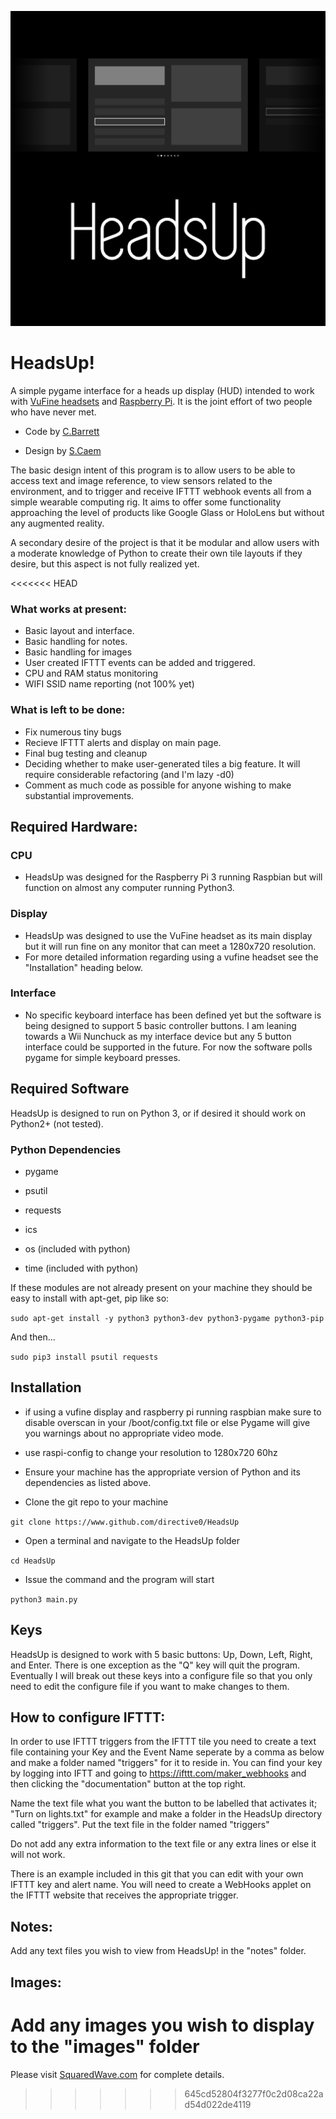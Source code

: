 ![Logo](https://raw.githubusercontent.com/directive0/HeadsUp/master/assets/logo.png?raw=true "Logo")

# HeadsUp!

A simple pygame interface for a heads up display (HUD) intended to work with [VuFine headsets](https://www.vufine.com/) and [Raspberry Pi](https://www.raspberrypi.org/). It is the joint effort of two people who have never met. 

- Code by [C.Barrett](http://www.directive0.com)

- Design by [S.Caem](mailto:thedigitons@gmail.com)

The basic design intent of this program is to allow users to be able to access text and image reference, to view sensors related to the environment, and to trigger and receive IFTTT webhook events all from a simple wearable computing rig. It aims to offer some functionality approaching the level of products like Google Glass or HoloLens but without any augmented reality. 

A secondary desire of the project is that it be modular and allow users with a moderate knowledge of Python to create their own tile layouts if they desire, but this aspect is not fully realized yet.


<<<<<<< HEAD

### What works at present:

- Basic layout and interface.
- Basic handling for notes.
- Basic handling for images
- User created IFTTT events can be added and triggered.
- CPU and RAM status monitoring
- WIFI SSID name reporting (not 100% yet)


### What is left to be done:
- Fix numerous tiny bugs
- Recieve IFTTT alerts and display on main page.
- Final bug testing and cleanup
- Deciding whether to make user-generated tiles a big feature. It will require considerable refactoring (and I'm lazy -d0)
- Comment as much code as possible for anyone wishing to make substantial improvements.

## Required Hardware:


### CPU
- HeadsUp was designed for the Raspberry Pi 3 running Raspbian but will function on almost any computer running Python3.

### Display
- HeadsUp was designed to use the VuFine headset as its main display but it will run fine on any monitor that can meet a 1280x720 resolution.
- For more detailed information regarding using a vufine headset see the "Installation" heading below.

### Interface
- No specific keyboard interface has been defined yet but the software is being designed to support 5 basic controller buttons. I am leaning towards a Wii Nunchuck as my interface device but any 5 button interface could be supported in the future. For now the software polls pygame for simple keyboard presses.

## Required Software

HeadsUp is designed to run on Python 3, or if desired it should work on Python2+ (not tested). 

### Python Dependencies
- pygame
- psutil
- requests
- ics


- os (included with python)
- time (included with python)

If these modules are not already present on your machine they should be easy to install with apt-get, pip like so:

`sudo apt-get install -y python3 python3-dev python3-pygame python3-pip`

And then...

`sudo pip3 install psutil requests`

## Installation

- if using a vufine display and raspberry pi running raspbian make sure to disable overscan in your /boot/config.txt file or else Pygame will give you warnings about no appropriate video mode.

- use raspi-config to change your resolution to 1280x720 60hz

- Ensure your machine has the appropriate version of Python and its dependencies as listed above. 

- Clone the git repo to your machine 

`git clone https://www.github.com/directive0/HeadsUp`

- Open a terminal and navigate to the HeadsUp folder

`cd HeadsUp`

- Issue the command and the program will start

`python3 main.py`

## Keys

HeadsUp is designed to work with 5 basic buttons: Up, Down, Left, Right, and Enter. There is one exception as the "Q" key will quit the program. Eventually I will break out these keys into a configure file so that you only need to edit the configure file if you want to make changes to them.


## How to configure IFTTT:

In order to use IFTTT triggers from the IFTTT tile you need to create a text file containing your Key and the Event Name seperate by a comma as below and make a folder named "triggers" for it to reside in. You can find your key by logging into IFTT and going to https://ifttt.com/maker_webhooks and then clicking the "documentation" button at the top right. 

Name the text file what you want the button to be labelled that activates it; "Turn on lights.txt" for example and make a folder in the HeadsUp directory called "triggers". Put the text file in the folder named "triggers"

Do not add any extra information to the text file or any extra lines or else it will not work. 

There is an example included in this git that you can edit with your own IFTTT key and alert name. You will need to create a WebHooks applet on the IFTTT website that receives the appropriate trigger. 


## Notes:

Add any text files you wish to view from HeadsUp! in the "notes" folder.

## Images:

Add any images you wish to display to the "images" folder
=======
Please visit [SquaredWave.com](https://squaredwave.com/wiki/index.php?title=HeadsUp) for complete details.
>>>>>>> 645cd52804f3277f0c2d08ca22ad54d022de4119
